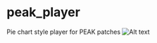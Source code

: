 # peak_player
Pie chart style player for PEAK patches
![Alt text](/peak_player/PEAK.png?raw=true "P E A K")
